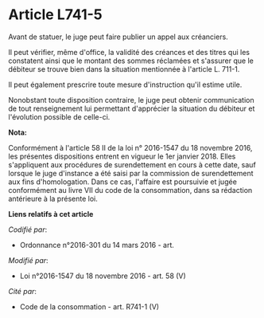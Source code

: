 # Article L741-5

Avant de statuer, le juge peut faire publier un appel aux créanciers. 

Il peut vérifier, même d'office, la validité des créances et des titres qui les constatent ainsi que le montant des sommes
réclamées et s'assurer que le débiteur se trouve bien dans la situation mentionnée à l'article L. 711-1. 

Il peut également prescrire toute mesure d'instruction qu'il estime utile. 

Nonobstant toute disposition contraire, le juge peut obtenir communication de tout renseignement lui permettant d'apprécier
la situation du débiteur et l'évolution possible de celle-ci.

**Nota:**

Conformément à l'article 58 II de la loi n° 2016-1547 du 18 novembre 2016, les présentes dispositions entrent en vigueur le
1er janvier 2018. Elles s'appliquent aux procédures de surendettement en cours à cette date, sauf lorsque le juge d'instance
a été saisi par la commission de surendettement aux fins d'homologation. Dans ce cas, l'affaire est poursuivie et jugée
conformément au livre VII du code de la consommation, dans sa rédaction antérieure à la présente loi.

**Liens relatifs à cet article**

_Codifié par_:

  - Ordonnance n°2016-301 du 14 mars 2016 - art.

_Modifié par_:

  - Loi n°2016-1547 du 18 novembre 2016 - art. 58 (V)

_Cité par_:

  - Code de la consommation - art. R741-1 (V)
